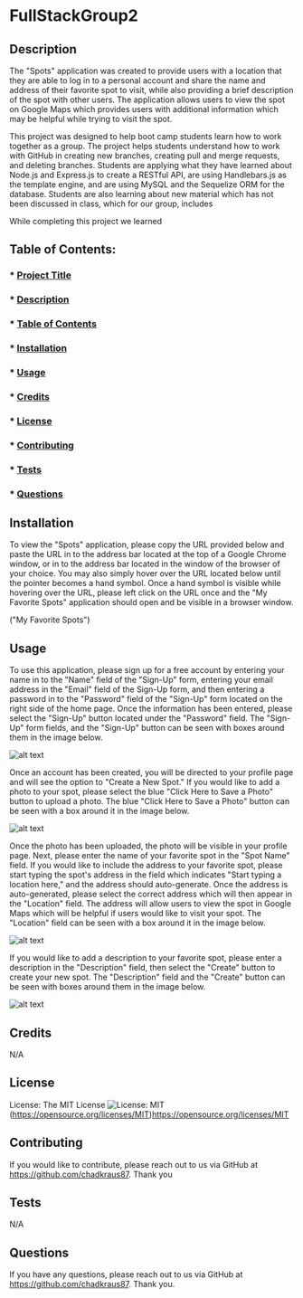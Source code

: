 # FullStackGroup2

## Description

The "Spots" application was created to provide users with a location that they are able to log in to a personal account and share the name and address of their favorite spot to visit, while also providing a brief description of the spot with other users. The application allows users to view the spot on Google Maps which provides users with additional information which may be helpful while trying to visit the spot.

This project was designed to help boot camp students learn how to work together as a group. The project helps students understand how to work with GitHub in creating new branches, creating pull and merge requests, and deleting branches. Students are applying what they have learned about Node.js and Express.js to create a RESTful API, are using Handlebars.js as the template engine, and are using MySQL and the Sequelize ORM for the database. Students are also learning about new material which has not been discussed in class, which for our group, includes 

While completing this project we learned
  
## Table of Contents:

  ### * [Project Title](#title)
  ### * [Description](#description)
  ### * [Table of Contents](#tableofcontents)
  ### * [Installation](#installation)
  ### * [Usage](#usage)
  ### * [Credits](#credits)
  ### * [License](#license)
  ### * [Contributing](#contributing)
  ### * [Tests](#tests)
  ### * [Questions](questions)
  
## Installation

To view the "Spots" application, please copy the URL provided below and paste the URL in to the address bar located at the top of a Google Chrome window, or in to the address bar located in the window of the browser of your choice. You may also simply hover over the URL located below until the pointer becomes a hand symbol. Once a hand symbol is visible while hovering over the URL, please left click on the URL once and the "My Favorite Spots" application should open and be visible in a browser window.

("My Favorite Spots")
  
## Usage
  
To use this application, please sign up for a free account by entering your name in to the "Name" field of the "Sign-Up" form, entering your email address in the "Email" field of the Sign-Up form, and then entering a password in to the "Password" field of the "Sign-Up" form located on the right side of the home page. Once the information has been entered, please select the "Sign-Up" button located under the "Password" field. The "Sign-Up" form fields, and the "Sign-Up" button can be seen with boxes around them in the image below.

![alt text]()

Once an account has been created, you will be directed to your profile page and will see the option to "Create a New Spot." If you would like to add a photo to your spot, please select the blue "Click Here to Save a Photo" button to upload a photo. The blue "Click Here to Save a Photo" button can be seen with a box around it in the image below.

![alt text]()

Once the photo has been uploaded, the photo will be visible in your profile page. Next, please enter the name of your favorite spot in the "Spot Name" field. If you would like to include the address to your favorite spot, please start typing the spot's address in the field which indicates "Start typing a location here," and the address should auto-generate. Once the address is auto-generated, please select the correct address which will then appear in the "Location" field. The address will allow users to view the spot in Google Maps which will be helpful if users would like to visit your spot. The "Location" field can be seen with a box around it in the image below.

![alt text]()

If you would like to add a description to your favorite spot, please enter a description in the "Description" field, then select the "Create" button to create your new spot. The "Description" field and the "Create" button can be seen with boxes around them in the image below.

![alt text]()

## Credits

N/A
  
## License
  
License: The MIT License
![License: MIT](https://img.shields.io/badge/License-MIT-yellow.svg)(https://opensource.org/licenses/MIT)https://opensource.org/licenses/MIT
 
  
## Contributing

If you would like to contribute, please reach out to us via GitHub at https://github.com/chadkraus87. Thank you
  
## Tests

N/A

 
## Questions

If you have any questions, please reach out to us via GitHub at https://github.com/chadkraus87. Thank you.
  
  
